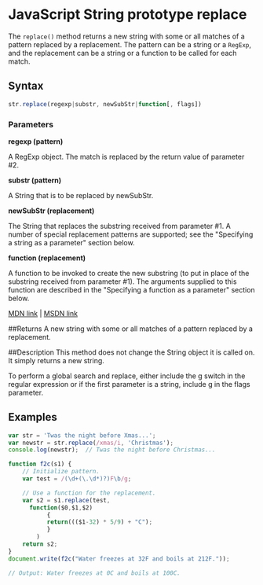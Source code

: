 # JavaScript String prototype replace
The `replace()` method returns a new string with some or all matches of a pattern replaced by a replacement. The pattern can be a string or a `RegExp`, and the replacement can be a string or a function to be called for each match.

## Syntax
```js
str.replace(regexp|substr, newSubStr|function[, flags])
```

### Parameters

**regexp (pattern)**

A RegExp object. The match is replaced by the return value of parameter #2.

**substr (pattern)**

A String that is to be replaced by newSubStr.

**newSubStr (replacement)**

 The String that replaces the substring received from parameter #1. A number of special replacement patterns are supported; see the "Specifying a string as a parameter" section below.

**function (replacement)**

A function to be invoked to create the new substring (to put in place of the substring received from parameter #1). The arguments supplied to this function are described in the "Specifying a function as a parameter" section below.

[MDN link](https://developer.mozilla.org/en-US/docs/Web/JavaScript/Reference/Global_Objects/String/replace) | [MSDN link](https://msdn.microsoft.com/en-us/LIBRary/t0kbytzc%28v=vs.94%29.aspx)

##Returns
A new string with some or all matches of a pattern replaced by a replacement.

##Description
This method does not change the String object it is called on. It simply returns a new string.

To perform a global search and replace, either include the g switch in the regular expression or if the first parameter is a string, include g in the flags parameter.

## Examples

```js
var str = 'Twas the night before Xmas...';
var newstr = str.replace(/xmas/i, 'Christmas');
console.log(newstr);  // Twas the night before Christmas...
```

```js
function f2c(s1) {
    // Initialize pattern.
    var test = /(\d+(\.\d*)?)F\b/g;

    // Use a function for the replacement.
    var s2 = s1.replace(test,
      function($0,$1,$2)
           { 
           return((($1-32) * 5/9) + "C");
           }
        )
    return s2;
}
document.write(f2c("Water freezes at 32F and boils at 212F."));

// Output: Water freezes at 0C and boils at 100C.
```

